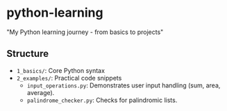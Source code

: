 # python-learning
"My Python learning journey - from basics to projects"

## Structure
- `1_basics/`: Core Python syntax
- `2_examples/`: Practical code snippets
  - `input_operations.py`: Demonstrates user input handling (sum, area, average).
  - `palindrome_checker.py`: Checks for palindromic lists.
